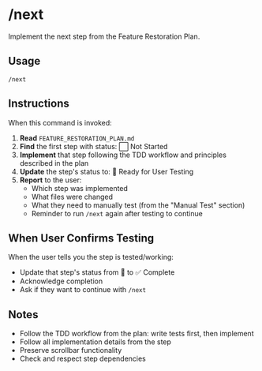 # /next

Implement the next step from the Feature Restoration Plan.

## Usage

```
/next
```

## Instructions

When this command is invoked:

1. **Read** `FEATURE_RESTORATION_PLAN.md`
2. **Find** the first step with status: ⬜ Not Started
3. **Implement** that step following the TDD workflow and principles described in the plan
4. **Update** the step's status to: 🧪 Ready for User Testing
5. **Report** to the user:
   - Which step was implemented
   - What files were changed
   - What they need to manually test (from the "Manual Test" section)
   - Reminder to run `/next` again after testing to continue

## When User Confirms Testing

When the user tells you the step is tested/working:
- Update that step's status from 🧪 to ✅ Complete
- Acknowledge completion
- Ask if they want to continue with `/next`

## Notes

- Follow the TDD workflow from the plan: write tests first, then implement
- Follow all implementation details from the step
- Preserve scrollbar functionality
- Check and respect step dependencies
